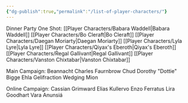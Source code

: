 ```yaml
---
{"dg-publish":true,"permalink":"/list-of-player-characters/"}
---
```



Dinner Party One Shot:
[[Player Characters/Babara Waddell\|Babara Waddell]]
[[Player Characters/Bo Cleraft\|Bo Cleraft]]
[[Player Characters/Daegan Moriarty\|Daegan Moriarty]]
[[Player Characters/Lyla Lyre\|Lyla Lyre]]
[[Player Characters/Qiyax's Eberoth\|Qiyax's Eberoth]]
[[Player Characters/Regal Gallivant\|Regal Gallivant]]
[[Player Characters/Vanston Chixtabar\|Vanston Chixtabar]]

Main Campaign:
Beannacht
Charles Faurnbrow
Chud
Dorothy "Dottie" Bigge
Ehla
Gelifraction Wedging
Mion

Online Campaign:
Cassian Grimward
Elias Kullervo
Enzo Ferratus
Lira Goodhart
Vara Anunsiá